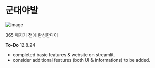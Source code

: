 # 군대야발
![image](https://github.com/user-attachments/assets/850b8a72-a63a-4aa0-bd83-45047d1faf47)

365 깨지기 전에 완성한다이

**To-Do**
12.8.24
- completed basic features & website on streamlit.
- consider additional features (both UI & informations) to be added.
